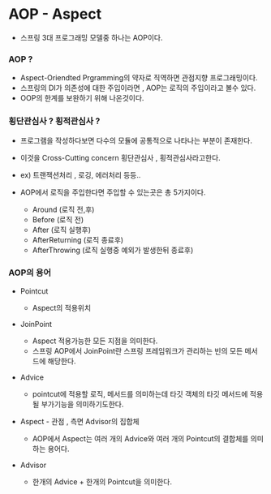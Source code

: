 # AOP - Aspect 
- 스프링 3대 프로그래밍 모델중 하나는 AOP이다.


### AOP ? 
- Aspect-Oriendted Prgramming의 약자로 직역하면 관점지향 프로그래밍이다.
- 스프링의 DI가 의존성에 대한 주입이라면 , AOP는 로직의 주입이라고 볼수 있다.
- OOP의 한계를 보완하기 위해 나온것이다.


### 횡단관심사 ? 횡적관심사 ?
- 프로그램을 작성하다보면 다수의 모듈에 공통적으로 나타나는 부분이 존재한다.
- 이것을 Cross-Cutting concern 횡단관심사 , 횡적관심사라고한다.
- ex) 트랜잭션처리 , 로깅, 에러처리 등등..

- AOP에서 로직을 주입한다면 주입할 수 있는곳은 총 5가지이다.
    - Around (로직 전,후)
    - Before (로직 전)
    - After (로직 실행후)
    - AfterReturning (로직 종료후)
    - AfterThrowing (로직 실행중 예외가 발생한뒤 종료후)


### AOP의 용어

- Pointcut 
    - Aspect의 적용위치

- JoinPoint
    - Aspect 적용가능한 모든 지점을 의미한다.
    - 스프링 AOP에서 JoinPoint란 스프링 프레임워크가 관리하는 빈의 모든 메서드에 해당한다.

- Advice
    - pointcut에 적용할 로직, 메서드를 의미하는데 타깃 객체의 타깃 메서드에 적용될 부가기능을 의미하기도한다.

- Aspect - 관점 , 측면 Advisor의 집합체
    - AOP에서 Aspect는 여러 개의 Advice와 여러 개의 Pointcut의 결합체를 의미하는 용어다.

- Advisor
    - 한개의 Advice + 한개의 Pointcut을 의미한다.
